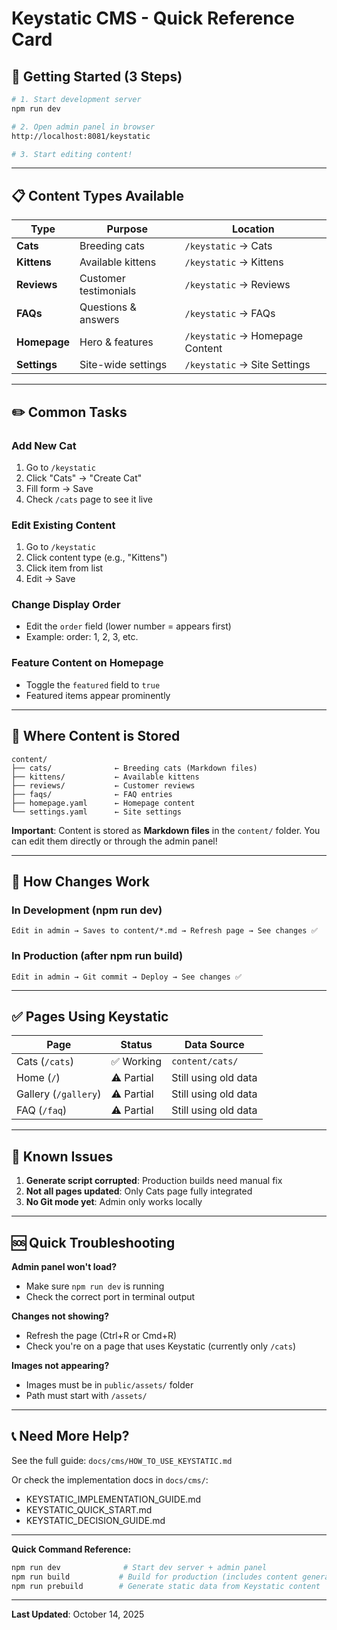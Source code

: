 # Keystatic CMS - Quick Reference Card

## 🚀 Getting Started (3 Steps)

```bash
# 1. Start development server
npm run dev

# 2. Open admin panel in browser
http://localhost:8081/keystatic

# 3. Start editing content!
```

---

## 📋 Content Types Available

| Type | Purpose | Location |
|------|---------|----------|
| **Cats** | Breeding cats | `/keystatic` → Cats |
| **Kittens** | Available kittens | `/keystatic` → Kittens |
| **Reviews** | Customer testimonials | `/keystatic` → Reviews |
| **FAQs** | Questions & answers | `/keystatic` → FAQs |
| **Homepage** | Hero & features | `/keystatic` → Homepage Content |
| **Settings** | Site-wide settings | `/keystatic` → Site Settings |

---

## ✏️ Common Tasks

### Add New Cat
1. Go to `/keystatic`
2. Click "Cats" → "Create Cat"
3. Fill form → Save
4. Check `/cats` page to see it live

### Edit Existing Content
1. Go to `/keystatic`
2. Click content type (e.g., "Kittens")
3. Click item from list
4. Edit → Save

### Change Display Order
- Edit the `order` field (lower number = appears first)
- Example: order: 1, 2, 3, etc.

### Feature Content on Homepage
- Toggle the `featured` field to `true`
- Featured items appear prominently

---

## 📁 Where Content is Stored

```
content/
├── cats/              ← Breeding cats (Markdown files)
├── kittens/           ← Available kittens
├── reviews/           ← Customer reviews
├── faqs/              ← FAQ entries
├── homepage.yaml      ← Homepage content
└── settings.yaml      ← Site settings
```

**Important**: Content is stored as **Markdown files** in the `content/` folder. You can edit them directly or through the admin panel!

---

## 🔄 How Changes Work

### In Development (npm run dev)
```
Edit in admin → Saves to content/*.md → Refresh page → See changes ✅
```

### In Production (after npm run build)
```
Edit in admin → Git commit → Deploy → See changes ✅
```

---

## ✅ Pages Using Keystatic

| Page | Status | Data Source |
|------|--------|-------------|
| Cats (`/cats`) | ✅ Working | `content/cats/` |
| Home (`/`) | ⚠️ Partial | Still using old data |
| Gallery (`/gallery`) | ⚠️ Partial | Still using old data |
| FAQ (`/faq`) | ⚠️ Partial | Still using old data |

---

## 🐛 Known Issues

1. **Generate script corrupted**: Production builds need manual fix
2. **Not all pages updated**: Only Cats page fully integrated
3. **No Git mode yet**: Admin only works locally

---

## 🆘 Quick Troubleshooting

**Admin panel won't load?**
- Make sure `npm run dev` is running
- Check the correct port in terminal output

**Changes not showing?**
- Refresh the page (Ctrl+R or Cmd+R)
- Check you're on a page that uses Keystatic (currently only `/cats`)

**Images not appearing?**
- Images must be in `public/assets/` folder
- Path must start with `/assets/`

---

## 📞 Need More Help?

See the full guide: `docs/cms/HOW_TO_USE_KEYSTATIC.md`

Or check the implementation docs in `docs/cms/`:
- KEYSTATIC_IMPLEMENTATION_GUIDE.md
- KEYSTATIC_QUICK_START.md
- KEYSTATIC_DECISION_GUIDE.md

---

**Quick Command Reference:**

```bash
npm run dev              # Start dev server + admin panel
npm run build           # Build for production (includes content generation)
npm run prebuild        # Generate static data from Keystatic content
```

---

**Last Updated**: October 14, 2025
